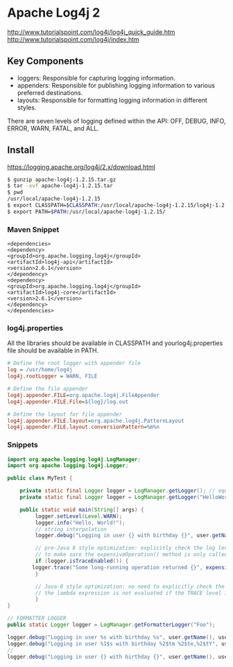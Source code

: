 # Apache Log4j 2

http://www.tutorialspoint.com/log4j/log4j_quick_guide.htm
http://www.tutorialspoint.com/log4j/index.htm


## Key Components

* loggers: Responsible for capturing logging information.
* appenders: Responsible for publishing logging information to various preferred destinations.
* layouts: Responsible for formatting logging information in different styles.


There are seven levels of logging defined within the API: OFF, DEBUG, INFO, ERROR, WARN, FATAL, and ALL.


## Install

https://logging.apache.org/log4j/2.x/download.html

```bash
$ gunzip apache-log4j-1.2.15.tar.gz
$ tar -xvf apache-log4j-1.2.15.tar
$ pwd
/usr/local/apache-log4j-1.2.15
$ export CLASSPATH=$CLASSPATH:/usr/local/apache-log4j-1.2.15/log4j-1.2.15.jar
$ export PATH=$PATH:/usr/local/apache-log4j-1.2.15/
```

### Maven Snippet

```Maven
<dependencies>
<dependency>
<groupId>org.apache.logging.log4j</groupId>
<artifactId>log4j-api</artifactId>
<version>2.6.1</version>
</dependency>
<dependency>
<groupId>org.apache.logging.log4j</groupId>
<artifactId>log4j-core</artifactId>
<version>2.6.1</version>
</dependency>
</dependencies>
```

### log4j.properties

All the libraries should be available in CLASSPATH and yourlog4j.properties file should be available in PATH.

```ini
# Define the root logger with appender file
log = /usr/home/log4j
log4j.rootLogger = WARN, FILE

# Define the file appender
log4j.appender.FILE=org.apache.log4j.FileAppender
log4j.appender.FILE.File=${log}/log.out

# Define the layout for file appender
log4j.appender.FILE.layout=org.apache.log4j.PatternLayout
log4j.appender.FILE.layout.conversionPattern=%m%n
```

### Snippets

```java
import org.apache.logging.log4j.LogManager;
import org.apache.logging.log4j.Logger;

public class MyTest {

	private static final Logger logger = LogManager.getLogger(); // equiv to  LogManager.getLogger(MyTest.class);
	private static final Logger logger = LogManager.getLogger("HelloWorld");

	public static void main(String[] args) {
	     logger.setLevel(Level.WARN);
	     logger.info("Hello, World!");
	     // string interpolation
	     logger.debug("Logging in user {} with birthday {}", user.getName(), user.getBirthdayCalendar());

	     // pre-Java 8 style optimization: explicitly check the log level
	     // to make sure the expensiveOperation() method is only called if necessary
	     if (logger.isTraceEnabled()) {
		logger.trace("Some long-running operation returned {}", expensiveOperation());
	     }

	     // Java-8 style optimization: no need to explicitly check the log level:
	     // the lambda expression is not evaluated if the TRACE level is not enabledlogger.trace("Some long-running operation returned {}", () -> expensiveOperation());
	     }
}

// FORMATTER LOGGER
public static Logger logger = LogManager.getFormatterLogger("Foo");

logger.debug("Logging in user %s with birthday %s", user.getName(), user.getBirthdayCalendar());
logger.debug("Logging in user %1$s with birthday %2$tm %2$te,%2$tY", user.getName(), user.getBirthdayCalendar());
//
logger.debug("Logging in user {} with birthday {}", user.getName(), user.getBirthdayCalendar());
```
